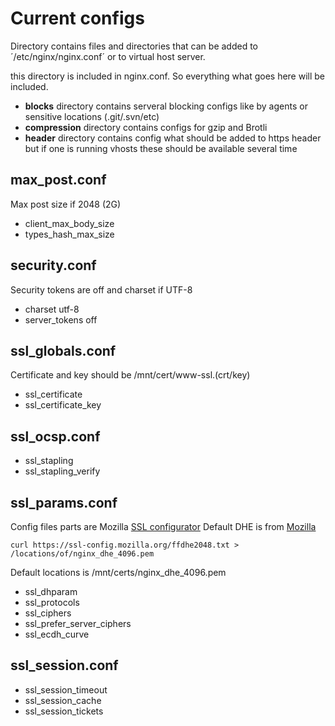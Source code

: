 # Current configs
Directory contains files and directories that can be added to ´/etc/nginx/nginx.conf´
or to virtual host server.

this directory is included in nginx.conf. So everything what goes here will be included.

- **blocks** directory contains serveral blocking configs like by agents or sensitive locations (.git/.svn/etc)
- **compression** directory contains configs for gzip and Brotli
- **header** directory contains config what should be added to https header but if one is running vhosts these
should be available several time

## max_post.conf
Max post size if 2048 (2G)

- client_max_body_size
- types_hash_max_size

## security.conf
Security tokens are off and charset if UTF-8

- charset utf-8
- server_tokens off

## ssl_globals.conf
Certificate and key should be /mnt/cert/www-ssl.(crt/key)

- ssl_certificate
- ssl_certificate_key

## ssl_ocsp.conf

- ssl_stapling
- ssl_stapling_verify

## ssl_params.conf
Config files parts are Mozilla [SSL configurator](https://ssl-config.mozilla.org/#server=nginx&version=1.17.7&config=intermediate&openssl=1.1.1d&guideline=5.4)
Default DHE is from [Mozilla](https://ssl-config.mozilla.org/ffdhe2048.txt)

```
curl https://ssl-config.mozilla.org/ffdhe2048.txt > /locations/of/nginx_dhe_4096.pem
```

Default locations is /mnt/certs/nginx_dhe_4096.pem


- ssl_dhparam
- ssl_protocols
- ssl_ciphers
- ssl_prefer_server_ciphers
- ssl_ecdh_curve

## ssl_session.conf
- ssl_session_timeout
- ssl_session_cache
- ssl_session_tickets
